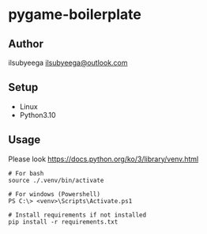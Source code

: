 # pygame-boilerplate

## Author
ilsubyeega <ilsubyeega@outlook.com>

## Setup
- Linux
- Python3.10

## Usage
Please look https://docs.python.org/ko/3/library/venv.html
```
# For bash
source ./.venv/bin/activate

# For windows (Powershell)
PS C:\> <venv>\Scripts\Activate.ps1

# Install requirements if not installed
pip install -r requirements.txt
```